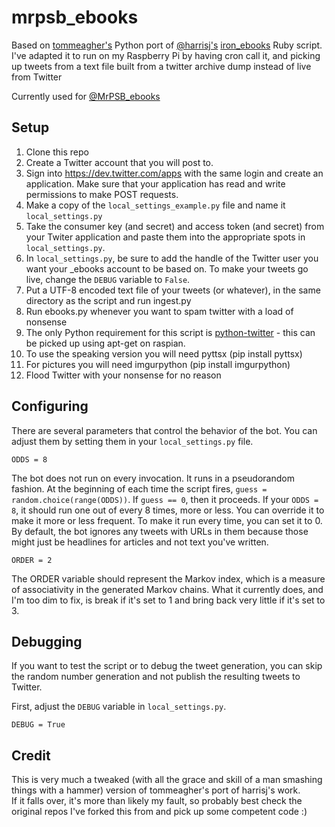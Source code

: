 # mrpsb_ebooks

Based on [tommeagher's](https://github.com/tommeagher) Python port of [@harrisj's](https://twitter.com/harrisj) [iron_ebooks](https://github.com/harrisj/iron_ebooks/) Ruby script. 
I've adapted it to run on my Raspberry Pi by having cron call it, and picking up tweets from a text file built from a twitter archive dump instead of live from Twitter

Currently used for [@MrPSB_ebooks](https://twitter.com/mrpsb_ebooks)

## Setup

1. Clone this repo
2. Create a Twitter account that you will post to.
3. Sign into https://dev.twitter.com/apps with the same login and create an application. Make sure that your application has read and write permissions to make POST requests.
4. Make a copy of the `local_settings_example.py` file and name it `local_settings.py`
5. Take the consumer key (and secret) and access token (and secret) from your Twiter application and paste them into the appropriate spots in `local_settings.py`.
6. In `local_settings.py`, be sure to add the handle of the Twitter user you want your _ebooks account to be based on. To make your tweets go live, change the `DEBUG` variable to `False`.
7. Put a UTF-8 encoded text file of your tweets (or whatever), in the same directory as the script and run ingest.py
8. Run ebooks.py whenever you want to spam twitter with a load of nonsense
9. The only Python requirement for this script is [python-twitter](https://github.com/bear/python-twitter) - this can be picked up using apt-get on raspian.
10. To use the speaking version you will need pyttsx (pip install pyttsx)
11. For pictures you will need imgurpython (pip install imgurpython)
10. Flood Twitter with your nonsense for no reason

## Configuring

There are several parameters that control the behavior of the bot. You can adjust them by setting them in your `local_settings.py` file. 

```
ODDS = 8
```

The bot does not run on every invocation. It runs in a pseudorandom fashion. At the beginning of each time the script fires, `guess = random.choice(range(ODDS))`. If `guess == 0`, then it proceeds. If your `ODDS = 8`, it should run one out of every 8 times, more or less. You can override it to make it more or less frequent. To make it run every time, you can set it to 0.
By default, the bot ignores any tweets with URLs in them because those might just be headlines for articles and not text you've written.

```
ORDER = 2
```

The ORDER variable should represent the Markov index, which is a measure of associativity in the generated Markov chains. 
What it currently does, and I'm too dim to fix, is break if it's set to 1 and bring back very little if it's set to 3.

## Debugging

If you want to test the script or to debug the tweet generation, you can skip the random number generation and not publish the resulting tweets to Twitter.

First, adjust the `DEBUG` variable in `local_settings.py`.

```
DEBUG = True 
```


## Credit
This is very much a tweaked (with all the grace and skill of a man smashing things with a hammer) version of tommeagher's port of harrisj's work.  
If it falls over, it's more than likely my fault, so probably best check the original repos I've forked this from and pick up some competent code :)
